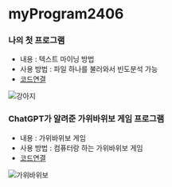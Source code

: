 # myProgram2406


### 나의 첫 프로그램
 * 내용 : 텍스트 마이닝 방법
 * 사용 방법 : 파일 하나를 불러와서 빈도분석 가능
 * [코드연결](test.py)
   
![강아지](https://encrypted-tbn0.gstatic.com/images?q=tbn:ANd9GcSHQQdAY4HvcdOtRxApXStj7oRvUNKlATHpWA&s)

 ### ChatGPT가 알려준 가위바위보 게임 프로그램
 * 내용 : 가위바위보 게임
 * 사용 방법 : 컴퓨터랑 하는 가위바위보 게임
 * [코드연결](test2.py)

![가위바위보]()
